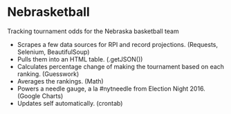 # Nebrasketball
Tracking tournament odds for the Nebraska basketball team

- Scrapes a few data sources for RPI and record projections. (Requests, Selenium, BeautifulSoup)
- Pulls them into an HTML table. (.getJSON())
- Calculates percentage change of making the tournament based on each ranking. (Guesswork)
- Averages the rankings. (Math)
- Powers a needle gauge, a la #nytneedle from Election Night 2016. (Google Charts)
- Updates self automatically. (crontab)
